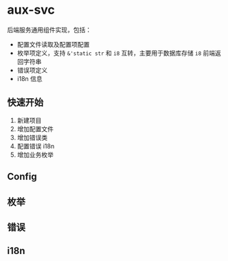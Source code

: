 # aux-svc
后端服务通用组件实现，包括：
- 配置文件读取及配置项配置
- 枚举项定义，支持 `&'static str` 和 `i8` 互转，主要用于数据库存储 `i8` 前端返回字符串
- 错误项定义
- i18n 信息
## 快速开始
1. 新建项目
2. 增加配置文件
3. 增加错误类
4. 配置错误 i18n
5. 增加业务枚举
## Config
## 枚举
## 错误
## i18n
